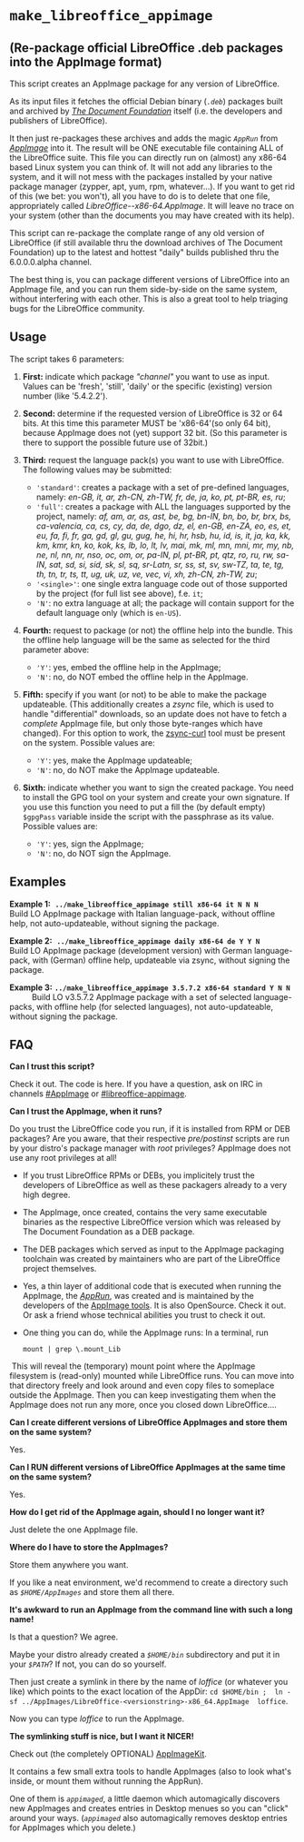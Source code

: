 # `make_libreoffice_appimage`
## (Re-package official LibreOffice .deb packages into the AppImage format)

This script creates an AppImage package for any version of LibreOffice.

As its input files it fetches the official Debian binary (*`.deb`*) packages built and archived by *[The Document Foundation](https://www.documentfoundation.org/)* itself (i.e. the developers and publishers of LibreOffice).

It then just re-packages these archives and adds the magic *`AppRun`* from *[AppImage](https://github.com/AppImage)* into it. The result will be ONE executable file containing ALL of the LibreOffice suite. This file you can directly run on (almost) any x86-64 based Linux system you can think of. It will not add any libraries to the system, and it will not mess with the packages installed by your native package manager (zypper, apt, yum, rpm, whatever...). If you want to get rid of this (we bet: you won't), all you have to do is to delete that one file, appropriately called *LibreOffice-<versionstring>-x86-64.AppImage*. It will leave no trace on your system (other than the documents you may have created with its help).

This script can re-package the complate range of any old version of LibreOffice (if still available thru the download archives of The Document Foundation) up to the latest and hottest "daily" builds published thru the 6.0.0.0.alpha channel.

The best thing is, you can package different versions of LibreOffice into an AppImage file, and you can run them side-by-side on the same system, without interfering with each other. This is also a great tool to help triaging bugs for the LibreOffice community.

## Usage

The script takes 6 parameters:

1. **First:**  indicate which package *"channel"* you want to use as input.
   Values can be 'fresh', 'still', 'daily' or the specific (existing) version number (like '5.4.2.2').

2. **Second:** determine if the requested version of LibreOffice is 32 or 64 bits.
   At this time this parameter MUST be 'x86-64'(so only 64 bit), because AppImage does not (yet) support 32 bit.
   (So this parameter is there to support the possible future use of 32bit.)

3. **Third:** request the language pack(s) you want to use with LibreOffice. The following values may be submitted:
   - `'standard'`: creates a package with a set of pre-defined languages, namely: *en-GB, it, ar, zh-CN, zh-TW, fr, de, ja, ko, pt, pt-BR, es, ru*;
   - `'full'`:  creates a package with ALL the languages supported by the project, namely: *af, am, ar, as, ast, be, bg, bn-IN, bn, bo, br, brx, bs, ca-valencia, ca, cs, cy, da, de, dgo, dz, el, en-GB, en-ZA, eo, es, et, eu, fa, fi, fr, ga, gd, gl, gu, gug, he, hi, hr, hsb, hu, id, is, it, ja, ka, kk, km, kmr, kn, ko, kok, ks, lb, lo, lt, lv, mai, mk, ml, mn, mni, mr, my, nb, ne, nl, nn, nr, nso, oc, om, or, pa-IN, pl, pt-BR, pt, qtz, ro, ru, rw, sa-IN, sat, sd, si, sid, sk, sl, sq, sr-Latn, sr, ss, st, sv, sw-TZ, ta, te, tg, th, tn, tr, ts, tt, ug, uk, uz, ve, vec, vi, xh, zh-CN, zh-TW, zu*;
   - `'<single>'`:  one single extra language code out of those supported by the project (for full list see above), f.e. `it`;
   - `'N'`:  no extra language at all; the package will contain support for the default language only (which is `en-US`).
   
4. **Fourth:** request to package (or not) the offline help into the bundle. This the offline help language will be the same as selected for the third parameter above:
   - `'Y'`:  yes, embed the offline help in the AppImage;
   - `'N'`:  no, do NOT embed the offline help in the AppImage.

5. **Fifth:**  specify if you want (or not) to be able to make the package updateable. (This additionally creates a *zsync* file, which is used to handle "differential" downloads, so an update does not have to fetch a *complete* AppImage file, but only those byte-ranges which have changed). For this option to work, the [zsync-curl](https://github.com/AppImage/zsync-curl) tool must be present on the system. Possible values are:
   - `'Y'`:  yes, make the AppImage updateable;
   - `'N'`:  no, do NOT make the AppImage updateable.

6. **Sixth:** indicate whether you want to sign the created package. You need to install the GPG tool on your system and create your own signature. If you use this function you need to put a fill the (by default empty) `$gpgPass` variable inside the script with the passphrase as its value. Possible values are:
   - `'Y'`:  yes, sign the AppImage;
   - `'N'`:  no, do NOT sign the AppImage.


## Examples

**Example 1:**  **`../make_libreoffice_appimage still x86-64 it N N N`**
             Build LO AppImage package with Italian language-pack, without offline help, not auto-updateable, without signing the package.

**Example 2:**  **`../make_libreoffice_appimage daily x86-64 de Y Y N`**
             Build LO AppImage package (development version) with German language-pack, with (German) offline help, updateable via zsync, without signing the package.

**Example 3:**  **`../make_libreoffice_appimage 3.5.7.2 x86-64 standard Y N N`**
             Build LO v3.5.7.2 AppImage package with a set of selected language-packs, with offline help (for selected languages), not auto-updateable, without signing the package.

## FAQ

**Can I trust this script?**

Check it out. The code is here. If you have a question, ask on IRC in channels [#AppImage](https://webchat.freenode.net/?channels=appimage) or [#libreoffice-appimage](https://webchat.freenode.net/?channels=libreoffice-appimage).

**Can I trust the AppImage, when it runs?**

Do you trust the LibreOffice code you run, if it is installed from RPM or DEB packages? Are you aware, that their respective *pre/postinst* scripts are run by your distro's package manager with *root* privileges? AppImage does not use any root privileges at all!

* If you trust LibreOffice RPMs or DEBs, you implicitely trust the developers of LibreOffice as well as these packagers already to a very high degree.

* The AppImage, once created, contains the very same executable binaries as the respective LibreOffice version which was released by The Document Foundation as a DEB package.

* The DEB packages which served as input to the AppImage packaging toolchain was created by maintainers who are part of the LibreOffice project themselves.

* Yes, a thin layer of additional code that is executed when running the AppImage, the *[AppRun](https://github.com/AppImage/AppImageSpec/blob/master/draft.md#the-apprun-file)*, was created and is maintained by the developers of the [AppImage tools](https://github.com/AppImage). It is also OpenSource. Check it out. Or ask a friend whose technical abilities you trust to check it out.

* One thing you can do, while the AppImage runs:
  In a terminal, run
  
      mount | grep \.mount_Lib
  
  This will reveal the (temporary) mount point where the AppImage filesystem is (read-only) mounted while LibreOffice runs. You can move into that directory freely and look around and even copy files to someplace outside the AppImage. Then you can keep investigating them when the AppImage does not run any more, once you closed down LibreOffice....
  
**Can I create different versions of LibreOffice AppImages and store them on the same system?**

Yes.

**Can I RUN different versions of LibreOffice AppImages at the same time on the same system?**

Yes.

**How do I get rid of the AppImage again, should I no longer want it?**

Just delete the one AppImage file.

**Where do I have to store the AppImages?**

Store them anywhere you want.

If you like a neat environment, we'd recommend to create a directory such as *`$HOME/AppImages`* and store them all there.

**It's awkward to run an AppImage from the command line with such a long name!**

Is that a question? We agree.

Maybe your distro already created a *`$HOME/bin`* subdirectory and put it in your *`$PATH`*? If not, you can do so yourself.

Then just create a symlink in there by the name of *loffice* (or whatever you like) which points to the exact location of the AppDir: `cd $HOME/bin ;  ln -sf ../AppImages/LibreOffice-<versionstring>-x86_64.AppImage  loffice`.

Now you can type *loffice* to run the AppImage.

**The symlinking stuff is nice, but I want it NICER!**

Check out (the completely OPTIONAL) [AppImageKit](https://github.com/AppImage/AppImageKit).

It contains a few small extra tools to handle AppImages (also to look what's inside, or mount them without running the AppRun).

One of them is *`appimaged`*, a little daemon which automagically discovers new AppImages and creates entries in Desktop menues so you can "click" around your ways. (*`appimaged`* also automagically removes desktop entries for AppImages which you delete.)
